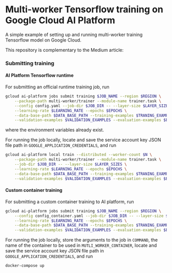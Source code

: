 # Multi-worker Tensorflow training on Google Cloud AI Platform
A simple example of setting up and running multi-worker training Tensorflow model on Google Cloud. 

This repository is complementary to the Medium article: 

### Submitting training

#### AI Platform Tensorflow runtime
For submitting an official runtime training job, run
```bash
gcloud ai-platform jobs submit training $JOB_NAME --region $REGION \
    --package-path multi-worker/trainer --module-name trainer.task \
    --config config.yaml --job-dir $JOB_DIR -- --layer-size $LAYER_SIZES \
    --learning-rate $LEARNING_RATE --epochs $EPOCHS \
    --data-base-path $DATA_BASE_PATH --training-examples $TRANING_EXAMPLES \
    --validation-examples $VALIDATION_EXAMPLES --evaluation-examples $EVALUATION_EXAMPLES
```
where the environment variables already exist.

For running the job locally, locate and save the service account key JSON file path in `GOOGLE_APPLICATION_CREDENTIALS`, and run
```bash
gcloud ai-platform local train --distributed --worker-count $N \
    --package-path multi-worker/trainer --module-name trainer.task \
    --job-dir $JOB_DIR -- --layer-size $LAYER_SIZES \
    --learning-rate $LEARNING_RATE --epochs $EPOCHS \
    --data-base-path $DATA_BASE_PATH --training-examples $TRANING_EXAMPLES \
    --validation-examples $VALIDATION_EXAMPLES --evaluation-examples $EVALUATION_EXAMPLES
```

#### Custom container training
For submitting a custom container training to AI platform, run
```bash
gcloud ai-platform jobs submit training $JOB_NAME --region $REGION \
    --config config_container.yaml --job-dir $JOB_DIR -- --layer-size $LAYER_SIZES \
    --learning-rate $LEARNING_RATE --epochs $EPOCHS \
    --data-base-path $DATA_BASE_PATH --training-examples $TRANING_EXAMPLES \
    --validation-examples $VALIDATION_EXAMPLES --evaluation-examples $EVALUATION_EXAMPLES
```

For running the job locally, store the arguments to the job in `COMMAND`, the name of the container to be used in `MUTLI_WORKER_CONTAINER`, locate and save the service account key JSON file path in `GOOGLE_APPLICATION_CREDENTIALS`, and run
```bash
docker-compose up
```
